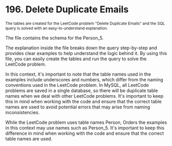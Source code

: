 # 196. Delete Duplicate Emails

<p style="font-size: 12px;">
The tables are created for the LeetCode problem "Delete Duplicate Emails" and the SQL query is solved with an easy-to-understand explanation.

The file contains the schema for the Person_5.

The explanation inside the file breaks down the query step-by-step and provides clear examples to help understand the logic behind it. By using this file, you can easily create the tables and run the query to solve the LeetCode problem.

In this context, it's important to note that the table names used in the examples include underscores and numbers, which differ from the naming conventions used in the LeetCode problem. In MySQL, all LeetCode problems are saved in a single database, so there will be duplicate table names when we deal with other LeetCode problems. It's important to keep this in mind when working with the code and ensure that the correct table names are used to avoid potential errors that may arise from naming inconsistencies.

While the LeetCode problem uses table names Person, Orders the examples in this context may use names such as Person_5. It's important to keep this difference in mind when working with the code and ensure that the correct table names are used.

</p>
